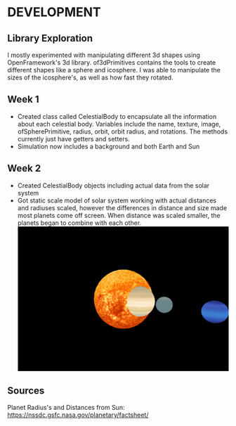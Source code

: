 # DEVELOPMENT

## Library Exploration
I mostly experimented with manipulating different 3d shapes using OpenFramework's 3d library. of3dPrimitives contains the tools to create different shapes like a sphere and icosphere. I was able to manipulate the sizes of the icosphere's, as well as how fast they rotated.

## Week 1
- Created class called CelestialBody to encapsulate all the information about each celestial body. Variables include the name, texture, image, ofSpherePrimitive, radius, orbit, orbit radius, and rotations. The methods currently just have getters and setters.
- Simulation now includes a background and both Earth and Sun

## Week 2
- Created CelestialBody objects including actual data from the solar system
- Got static scale model of solar system working with actual distances and radiuses scaled, however the differences in distance and size made most planets come off screen. When distance was scaled smaller, the planets began to combine with each other.
![scaled system errors](ScalingIssue.png)



## Sources
Planet Radius's and Distances from Sun: https://nssdc.gsfc.nasa.gov/planetary/factsheet/

